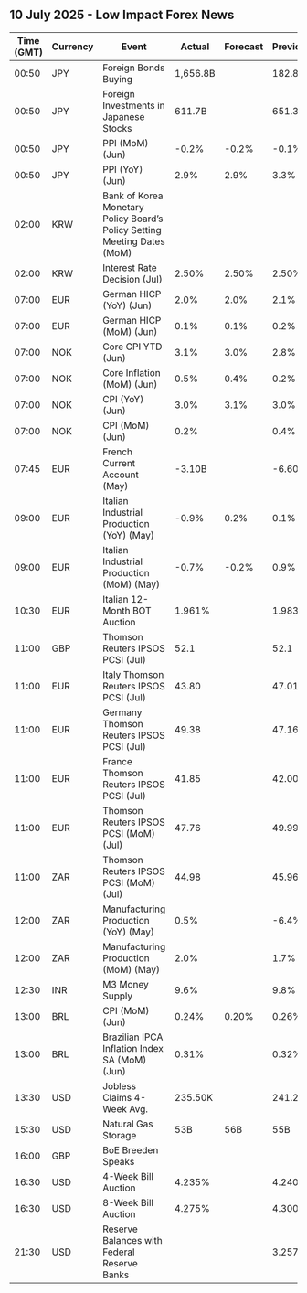 ## 10 July 2025 - Low Impact Forex News

| Time (GMT) | Currency | Event | Actual | Forecast | Previous |
|------|----------|-------|--------|----------|----------|
| 00:50 | JPY | Foreign Bonds Buying | 1,656.8B |  | 182.8B |
| 00:50 | JPY | Foreign Investments in Japanese Stocks | 611.7B |  | 651.3B |
| 00:50 | JPY | PPI (MoM) (Jun) | -0.2% | -0.2% | -0.1% |
| 00:50 | JPY | PPI (YoY) (Jun) | 2.9% | 2.9% | 3.3% |
| 02:00 | KRW | Bank of Korea Monetary Policy Board’s Policy Setting Meeting Dates (MoM) |  |  |  |
| 02:00 | KRW | Interest Rate Decision (Jul) | 2.50% | 2.50% | 2.50% |
| 07:00 | EUR | German HICP (YoY) (Jun) | 2.0% | 2.0% | 2.1% |
| 07:00 | EUR | German HICP (MoM) (Jun) | 0.1% | 0.1% | 0.2% |
| 07:00 | NOK | Core CPI YTD (Jun) | 3.1% | 3.0% | 2.8% |
| 07:00 | NOK | Core Inflation (MoM) (Jun) | 0.5% | 0.4% | 0.2% |
| 07:00 | NOK | CPI (YoY) (Jun) | 3.0% | 3.1% | 3.0% |
| 07:00 | NOK | CPI (MoM) (Jun) | 0.2% |  | 0.4% |
| 07:45 | EUR | French Current Account (May) | -3.10B |  | -6.60B |
| 09:00 | EUR | Italian Industrial Production (YoY) (May) | -0.9% | 0.2% | 0.1% |
| 09:00 | EUR | Italian Industrial Production (MoM) (May) | -0.7% | -0.2% | 0.9% |
| 10:30 | EUR | Italian 12-Month BOT Auction | 1.961% |  | 1.983% |
| 11:00 | GBP | Thomson Reuters IPSOS PCSI (Jul) | 52.1 |  | 52.1 |
| 11:00 | EUR | Italy Thomson Reuters IPSOS PCSI (Jul) | 43.80 |  | 47.01 |
| 11:00 | EUR | Germany Thomson Reuters IPSOS PCSI (Jul) | 49.38 |  | 47.16 |
| 11:00 | EUR | France Thomson Reuters IPSOS PCSI (Jul) | 41.85 |  | 42.00 |
| 11:00 | EUR | Thomson Reuters IPSOS PCSI (MoM) (Jul) | 47.76 |  | 49.99 |
| 11:00 | ZAR | Thomson Reuters IPSOS PCSI (MoM) (Jul) | 44.98 |  | 45.96 |
| 12:00 | ZAR | Manufacturing Production (YoY) (May) | 0.5% |  | -6.4% |
| 12:00 | ZAR | Manufacturing Production (MoM) (May) | 2.0% |  | 1.7% |
| 12:30 | INR | M3 Money Supply | 9.6% |  | 9.8% |
| 13:00 | BRL | CPI (MoM) (Jun) | 0.24% | 0.20% | 0.26% |
| 13:00 | BRL | Brazilian IPCA Inflation Index SA (MoM) (Jun) | 0.31% |  | 0.32% |
| 13:30 | USD | Jobless Claims 4-Week Avg. | 235.50K |  | 241.25K |
| 15:30 | USD | Natural Gas Storage | 53B | 56B | 55B |
| 16:00 | GBP | BoE Breeden Speaks |  |  |  |
| 16:30 | USD | 4-Week Bill Auction | 4.235% |  | 4.240% |
| 16:30 | USD | 8-Week Bill Auction | 4.275% |  | 4.300% |
| 21:30 | USD | Reserve Balances with Federal Reserve Banks |  |  | 3.257T |
